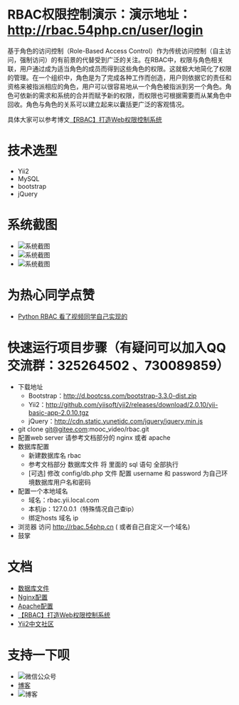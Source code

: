 RBAC权限控制演示：演示地址：http://rbac.54php.cn/user/login
================
基于角色的访问控制（Role-Based Access Control）作为传统访问控制（自主访问，强制访问）的有前景的代替受到广泛的关注。在RBAC中，权限与角色相关联，用户通过成为适当角色的成员而得到这些角色的权限。这就极大地简化了权限的管理。在一个组织中，角色是为了完成各种工作而创造，用户则依据它的责任和资格来被指派相应的角色，用户可以很容易地从一个角色被指派到另一个角色。角色可依新的需求和系统的合并而赋予新的权限，而权限也可根据需要而从某角色中回收。角色与角色的关系可以建立起来以囊括更广泛的客观情况。

具体大家可以参考博文[【RBAC】打造Web权限控制系统](http://www.54php.cn/default/42.html)

技术选型
============
* Yii2
* MySQL
* bootstrap
* jQuery

系统截图
====
* ![系统截图](http://cdn.pic1.54php.cn/20161118/14cd34d289c5e5a5fc4adf3b9d1526f4.jpg?imageView/2/w/900)
* ![系统截图](http://cdn.pic1.54php.cn/20161118/97c5ed7df95ae24d1c592d0adb294249.jpg?imageView/2/w/900)
* ![系统截图](http://cdn.pic1.54php.cn/20161118/74cc1b6800630a9ac374c5c963f6433b.jpg?imageView/2/w/900)

为热心同学点赞
===============
* [Python RBAC 看了视频同学自己实现的](https://github.com/gaoyaxing24/RBAC)

快速运行项目步骤（有疑问可以加入QQ交流群：325264502 、730089859）
==================================
* 下载地址
    * Bootstrap：http://d.bootcss.com/bootstrap-3.3.0-dist.zip
    * Yii2：http://github.com/yiisoft/yii2/releases/download/2.0.10/yii-basic-app-2.0.10.tgz
    * jQuery：http://cdn.static.yunetidc.com/jquery/jquery.min.js
* git clone git@gitee.com:mooc_video/rbac.git
* 配置web server 请参考文档部分的 nginx 或者 apache
* 数据库配置
    * 新建数据库名 rbac
    * 参考文档部分 数据库文件 将 里面的 sql 语句 全部执行
    * [可选] 修改 config/db.php 文件 配置 username 和 password 为自己环境数据库用户名和密码
* 配置一个本地域名
    * 域名：rbac.yii.local.com
    * 本机ip：127.0.0.1（特殊情况自己查ip）
    * 绑定hosts   域名  ip
* 浏览器 访问 http://rbac.54php.cn ( 或者自己自定义一个域名)
* 鼓掌

文档
==========
* [数据库文件](./docs/mysql.MD)
* [Nginx配置](./docs/nginx.md)
* [Apache配置](./docs/apache.md)
* [【RBAC】打造Web权限控制系统](http://www.54php.cn/default/42.html)
* [Yii2中文社区](http://www.yiichina.com/doc/guide/2.0/intro-yii)

支持一下呗
============
* ![微信公众号](http://cdn.static.54php.cn/images/weixin/coderonin.jpg?imageView/2/w/300)
* [博客](https://www.54php.cn)
* ![博客](https://www.54php.cn/default/qrcode?qr_text=https%3a%2f%2fwww.54php.cn)
